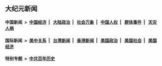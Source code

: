 ## 大纪元新闻

#### 中国新闻 &nbsp;>&nbsp; [中国经济](indexes/ncid283/README.md?04300845) &nbsp;| &nbsp; [大陆政治](indexes/ncid277/README.md?04300845) &nbsp;| &nbsp; [社会万象](indexes/ncid282/README.md?04300845) &nbsp;| &nbsp; [中国人权](indexes/ncid278/README.md?04300845) &nbsp;| &nbsp; [群体事件](indexes/ncid279/README.md?04300845) &nbsp;| &nbsp; [天灾人祸](indexes/ncid280/README.md?04300845)

#### 国际新闻 &nbsp;>&nbsp; [美中关系](indexes/nf1412576/README.md?04300845) &nbsp;| &nbsp; [台湾新闻](indexes/ncid1349361/README.md?04300845) &nbsp;| &nbsp; [香港新闻](indexes/ncid1349362/README.md?04300845) &nbsp;| &nbsp; [美国政治](indexes/ncid1078159/README.md?04300845) &nbsp;| &nbsp; [美国社会](indexes/ncid1078160/README.md?04300845) &nbsp;| &nbsp; [美国经济](indexes/ncid1078158/README.md?04300845)

#### 特别专题 &nbsp;>&nbsp; [中共百年历史](https://github.com/epoch-news/epoch-special/blob/master/README.md?04300845)  

